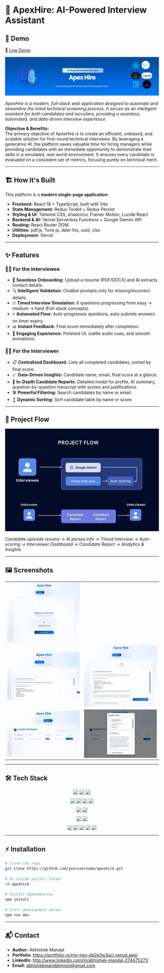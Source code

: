 # 🤖 ApexHire: AI-Powered Interview Assistant  
## 🚀 Demo  

🔗 [Live Demo](https://apex-hire-8pej0evvr-abhishek-mandals-projects-e004a46c.vercel.app/)

![Banner](./screenshots/banner_apexhire.png)

*ApexHire is a modern, full-stack web application designed to automate and streamline the initial technical screening process. It serves as an intelligent assistant for both candidates and recruiters, providing a seamless, automated, and data-driven interview experience.*  

**Objective & Benefits:**  
The primary objective of ApexHire is to create an efficient, unbiased, and scalable solution for first-round technical interviews. By leveraging a generative AI, the platform saves valuable time for hiring managers while providing candidates with an immediate opportunity to demonstrate their skills in a simulated, real-world environment. It ensures every candidate is evaluated on a consistent set of metrics, focusing purely on technical merit.

---

## 🏗 How It's Built  

This platform is a **modern single-page application**:  

- **Frontend:** React 18 + TypeScript, built with Vite  
- **State Management:** Redux Toolkit + Redux Persist  
- **Styling & UI:** Tailwind CSS, shadcn/ui, Framer Motion, Lucide React  
- **Backend & AI:** Vercel Serverless Functions + Google Gemini API  
- **Routing:** React Router DOM  
- **Utilities:** pdf.js, Tone.js, date-fns, uuid, clsx  
- **Deployment:** Vercel  

---

## ✨ Features  

### 👨‍💻 For the Interviewee  

- 📝 **Seamless Onboarding:** Upload a resume (PDF/DOCX) and AI extracts contact details.  
- 🔍 **Intelligent Validation:** Chatbot prompts only for missing/incorrect details.  
- ⏱ **Timed Interview Simulation:** 6 questions progressing from easy → medium → hard (Full-stack concepts).  
- ⚡ **Automated Flow:** Auto-progresses questions, auto-submits answers on timer expiry.  
- 📊 **Instant Feedback:** Final score immediately after completion.  
- 🎨 **Engaging Experience:** Polished UI, subtle audio cues, and smooth animations.  

### 🧑‍💼 For the Interviewer  

- 📋 **Centralized Dashboard:** Lists all completed candidates, sorted by final score.  
- 📈 **Data-Driven Insights:** Candidate name, email, final score at a glance.  
- 🔎 **In-Depth Candidate Reports:** Detailed modal for profile, AI summary, question-by-question transcript with scores and justifications.  
- 🛠 **Powerful Filtering:** Search candidates by name or email.  
- ↕️ **Dynamic Sorting:** Sort candidate table by name or score.  

---

## 🔄 Project Flow  

![Project Flow](./screenshots/projectflow.png)  

*Candidate uploads resume → AI parses info → Timed Interview → Auto-scoring → Interviewer Dashboard → Candidate Report → Analytics & Insights*

---

## 🖼 Screenshots  

<table>
<tr>
<td><img src="./screenshots/landingpage.png" width="350" /></td>
</tr>
<tr>
<td><img src="./screenshots/interviewee1.png" width="350" /></td>
<td><img src="./screenshots/interviewee2.png" width="350" /></td>
</tr>
<tr>
<td><img src="./screenshots/interviewer1.png" width="350" /></td>
<td><img src="./screenshots/interviewer2.png" width="350" /></td>
</tr>
</table>

---

## 🛠 Tech Stack  

<div align="center">
  <!-- Frontend -->
  <img src="https://img.shields.io/badge/Frontend-React-blue?style=for-the-badge&logo=react" />
  <img src="https://img.shields.io/badge/TypeScript-3178C6?style=for-the-badge&logo=typescript" />
  <img src="https://img.shields.io/badge/Build-Vite-purple?style=for-the-badge&logo=vite" />
</div>

<div align="center" style="margin-top: 10px;">
  <!-- Styling/UI -->
  <img src="https://img.shields.io/badge/CSS-Tailwind-38B2AC?style=for-the-badge&logo=tailwind-css" />
  <img src="https://img.shields.io/badge/Components-shadcn/ui-orange?style=for-the-badge" />
  <img src="https://img.shields.io/badge/Animation-FramerMotion-pink?style=for-the-badge&logo=framer" />
  <img src="https://img.shields.io/badge/Icons-Lucide-white?style=for-the-badge" />
</div>

<div align="center" style="margin-top: 10px;">
  <!-- State & Persistence -->
  <img src="https://img.shields.io/badge/State-Redux_Toolkit-purple?style=for-the-badge&logo=redux" />
  <img src="https://img.shields.io/badge/Persistence-ReduxPersist-blue?style=for-the-badge" />
</div>

<div align="center" style="margin-top: 10px;">
  <!-- Backend & AI -->
  <img src="https://img.shields.io/badge/Serverless-Vercel-black?style=for-the-badge&logo=vercel" />
  <img src="https://img.shields.io/badge/AI-GoogleGemini-orange?style=for-the-badge" />
</div>

<div align="center" style="margin-top: 10px;">
  <!-- Utilities -->
  <img src="https://img.shields.io/badge/pdf.js-lightgrey?style=for-the-badge" />
  <img src="https://img.shields.io/badge/Tone.js-lightblue?style=for-the-badge" />
  <img src="https://img.shields.io/badge/date-fns-yellow?style=for-the-badge" />
  <img src="https://img.shields.io/badge/uuid-orange?style=for-the-badge" />
  <img src="https://img.shields.io/badge/clsx-purple?style=for-the-badge" />
</div>

---

## ⚡ Installation  

```bash
# Clone the repo
git clone https://github.com/yourusername/apexhire.git

# Go inside project folder
cd apexhire

# Install dependencies
npm install

# Start development server
npm run dev
```
---

## 📬 Contact  

- **Author:** Abhishek Mandal 
- **Portfolio:**  https://portfolio-ochre-two-qb2e3w3aci.vercel.app/
- **LinkedIn:**  http://www.linkedin.com/in/abhishek-mandal-274475271/
- **Email:** abhishekmandalmnps@gmail.com  
